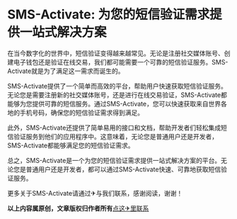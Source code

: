 # SMS-Activate: 为您的短信验证需求提供一站式解决方案

在当今数字化的世界中，短信验证变得越来越常见。无论是注册社交媒体账号、创建电子钱包还是验证在线交易，我们都可能需要一个可靠的短信验证服务。SMS-Activate就是为了满足这一需求而诞生的。

SMS-Activate提供了一个简单而高效的平台，帮助用户快速获取短信验证服务。无论您是需要注册新的社交媒体账号，还是进行在线交易验证，SMS-Activate都能够为您提供可靠的短信服务。通过SMS-Activate，您可以快速获取来自世界各地的手机号码，确保您的短信验证需求得到满足。

此外，SMS-Activate还提供了简单易用的接口和文档，帮助开发者们轻松集成短信验证服务到他们的应用程序中。这意味着，无论您是普通用户还是开发者，SMS-Activate都能够满足您的短信验证需求。

总之，SMS-Activate是一个为您的短信验证需求提供一站式解决方案的平台。无论您是普通用户还是开发者，都可以通过SMS-Activate快速、可靠地获取短信验证服务。

更多关于SMS-Activate请通过✈与我们联系，感谢阅读，谢谢！

**以上内容属原创，文章版权归作者所有**[点这✈里联系](https://abc.k02.cc)